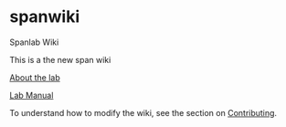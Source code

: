 # spanwiki
Spanlab Wiki

This is a the new span wiki

[About the lab](wiki/about.md)

[Lab Manual](wiki/manual/index.md)

To understand how to modify the wiki, see the section on [Contributing](wiki/contribute.md).
